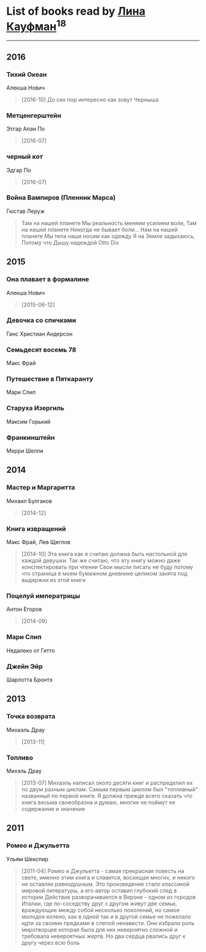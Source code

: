 # List of books read by [Лина Кауфман](http://vk.com/id143278479)<sup>18</sup>
---

## 2016

### Тихий Океан
Алекша Нович
> [2016-10] До сих пор интересно как зовут Черныша


### Метценгерштейн
Этгар Алан По
> [2016-07] 


### черный кот
Эдгар По
> [2016-07] 


### Война Вампиров (Пленник Марса)
Гюстав Леруж
> Там на нашей планете
> Мы реальность меняем усилием воли,
> Там на нашей планете 
> Никогда не бывает боли...
> Нам на нашей планете
> Мы тела наши носим как одежду
> Я на Земле задыхаюсь,
> Потому что Дышу надеждой
> Otto Dix



## 2015

### Она плавает в формалине
Алекша Нович
> [2015-06-12] 


### Девочка со спичками
Ганс Христиан Андерсон


### Семьдесят восемь 78
Макс Фрай


### Путешествие в Пяткаранту
Мари Слип


### Старуха Изергиль
Максим Горький


### Франкинштейн
Мерри Шелли



## 2014

### Мастер и Маргаритта
Михаил Булгаков
> [2014-12] 


### Книга извращений
Макс Фрай, Лев Щеглов
> [2014-10] Эта книга как я считаю должна быть настольной для каждой девушки.
> Так же считаю, что эту книгу можно даже конспектировать при чтении 
> Свои мысли писать не буду потому что страница в моем бумажном дневнике целиком занята под 
> выдержки из этой книги


### Поцелуй императрицы
Антон Егоров
> [2014-09] 


### Мари Слип
Недалеко от Гетто


### Джейн Эйр
Шарлотта Бронтэ



## 2013

### Точка возврата
Михаэль Драу
> [2013-11] 


### Топливо
Михэль Драу
> [2013-07] Михаэль написал около десяти книг и распределил их по двум разным циклам. Самым первым циклом был "топливный" названный по первой книге.
> Я должна прежде всего сказать что книга весьма своеобразна и думаю, многие не поймут ее содержание и значение



## 2011

### Ромео и Джульетта
Ульям Шекспир
> [2011-04] Ромео и Джульетта - самая прекрасная повесть на свете, именно этим книга и славится, восхищая многих, и никого не оставляя равнодушным. Это  произведение стало классикой мировой литературы, а его  автор оставил глубокий след в истории
> Действие разворачивается в Вероне - одном из городов Италии, где по-соседству друг с другом живут  две семьи, враждующие между собой несколько поколений, но самое молодое колено, как в одной так  и в другой семье не пожелало идти за своими предками в слепой ненависти. Они избрали роль миротворцев которая была для них невероятно сложной и требовала невероятных жертв. Но два сердца рвались друг к другу  через всю боль



